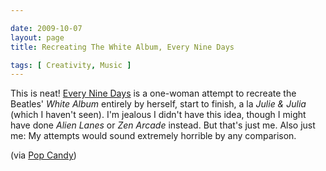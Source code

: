 ```yaml
--- 

date: 2009-10-07
layout: page
title: Recreating The White Album, Every Nine Days

tags: [ Creativity, Music ]
---
```

This is neat! <a href="http://everyninedays.wordpress.com/">Every Nine Days</a> is a one-woman attempt to recreate the Beatles' <em>White Album</em> entirely by herself, start to finish, a la <em>Julie &#38; Julia</em> (which I haven't seen). I'm jealous I didn't have this idea, though I might have done <em>Alien Lanes</em> or <em>Zen Arcade</em> instead. But that's just me. Also just me: My attempts would sound extremely horrible by any comparison.

(via <a href="http://content.usatoday.com/communities/popcandy/post/2009/10/one-fan-records-a-beatles-album----all-by-herself/1?csp=34">Pop Candy</a>)
